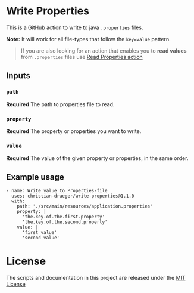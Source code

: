 # Write Properties 

This is a GitHub action to write to java `.properties` files.

**Note:** It will work for all file-types that follow the `key=value` pattern.

> If you are also looking for an action that enables you to **read values** from `.properties` files use
> [Read Properties action](https://github.com/christian-draeger/read-properties)

## Inputs

### `path`

**Required** The path to properties file to read.

### `property`

**Required** The property or properties you want to write.

### `value`

**Required** The value of the given property or properties, in the same order.

## Example usage

    - name: Write value to Properties-file
      uses: christian-draeger/write-properties@1.1.0
      with:
        path: './src/main/resources/application.properties'
        property: |
          'the.key.of.the.first.property'
          'the.key.of.the.second.property'
        value: |
          'first value'
          'second value'

# License
The scripts and documentation in this project are released under the [MIT License](LICENSE)
